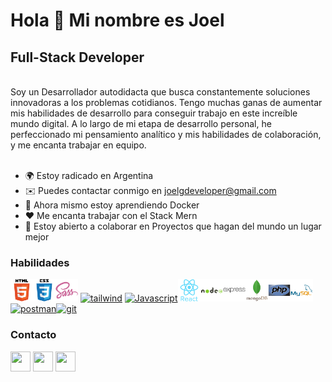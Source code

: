 Hola 👋 Mi nombre es Joel 
=======================

Full-Stack Developer
-----------------
<br>
Soy un Desarrollador autodidacta que busca constantemente soluciones innovadoras a los problemas cotidianos. Tengo muchas ganas de aumentar mis habilidades de desarrollo para conseguir trabajo en este increíble mundo digital. A lo largo de mi etapa de desarrollo personal, he perfeccionado mi pensamiento analítico y mis habilidades de colaboración, y me encanta trabajar en equipo.
<br><br>


* 🌍 Estoy radicado en Argentina
* ✉️ Puedes contactar conmigo en [joelgdeveloper@gmail.com](mailto:joelgdeveloper@gmail.com)
* 🧠 Ahora mismo estoy aprendiendo Docker
* ❤️ Me encanta trabajar con el Stack Mern
* 🤝 Estoy abierto a colaborar en Proyectos que hagan del mundo un lugar mejor

### Habilidades

<p align="left">
<a href="" target="_blank" rel="noreferrer"><img src="https://raw.githubusercontent.com/devicons/devicon/master/icons/html5/html5-original-wordmark.svg" width="36" height="36" alt="html" /></a><a href="" target="_blank" rel="noreferrer"><img src="https://raw.githubusercontent.com/devicons/devicon/master/icons/css3/css3-original-wordmark.svg" width="36" height="36" alt="css" /></a><a href="" target="_blank" rel="noreferrer"><img src="https://raw.githubusercontent.com/devicons/devicon/master/icons/sass/sass-original.svg" width="36" height="36" alt="sass" /></a>
<a href="" target="_blank" rel="noreferrer"><img src="https://www.vectorlogo.zone/logos/tailwindcss/tailwindcss-icon.svg" width="36" height="36" alt="tailwind" /></a>
<a href="" target="_blank" rel="noreferrer"><img src="https://raw.githubusercontent.com/danielcranney/readme-generator/main/public/icons/skills/javascript-colored.svg" width="36" height="36" alt="Javascript" /></a><a href="" target="_blank" rel="noreferrer"><img src="https://raw.githubusercontent.com/devicons/devicon/master/icons/react/react-original-wordmark.svg" width="36" height="36" alt="React" /></a><a href="" target="_blank" rel="noreferrer"><img src="https://raw.githubusercontent.com/devicons/devicon/master/icons/nodejs/nodejs-original-wordmark.svg" width="36" height="36" alt="nodejs" /></a><a href="" target="_blank" rel="noreferrer"><img src="https://raw.githubusercontent.com/devicons/devicon/master/icons/express/express-original-wordmark.svg" width="36" height="36" alt="express.js" /></a><a href="" target="_blank" rel="noreferrer"><img src="https://raw.githubusercontent.com/devicons/devicon/master/icons/mongodb/mongodb-original-wordmark.svg" width="36" height="36" alt="mongodb" /></a><a href="" target="_blank" rel="noreferrer"><img src="https://raw.githubusercontent.com/devicons/devicon/master/icons/php/php-original.svg" width="36" height="36" alt="php" /></a><a href="" target="_blank" rel="noreferrer"><img src="https://raw.githubusercontent.com/devicons/devicon/master/icons/mysql/mysql-original-wordmark.svg" width="36" height="36" alt="mysql" /></a><a href="" target="_blank" rel="noreferrer"><img src="https://www.vectorlogo.zone/logos/getpostman/getpostman-icon.svg" width="36" height="36" alt="postman" /></a><a href="" target="_blank" rel="noreferrer"><img src="https://www.vectorlogo.zone/logos/git-scm/git-scm-icon.svg" width="36" height="36" alt="git" /></a>

</p>


### Contacto
<p align="left">
<a href="https://www.github.com/joelgdeveloper" target="_blank" rel="noreferrer"><img src="https://raw.githubusercontent.com/danielcranney/readme-generator/main/public/icons/socials/github.svg" width="32" height="32" /></a> 
<a href="https://www.linkedin.com/in/joel-g%C3%B3mez-7a142624a/" target="_blank" rel="noreferrer">
<img src="https://raw.githubusercontent.com/danielcranney/readme-generator/main/public/icons/socials/linkedin.svg" width="32" height="32" /></a> 
<a href="https://joelgdeveloper.github.io/MyPortfolio/" target="_blank" rel="noreferrer">
<img src="https://cdn-icons-png.flaticon.com/512/2721/2721725.png" width="32" height="32" />
</a>
</p>

